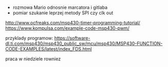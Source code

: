 - rozmowa Mario odnosnie marcatora i gitlaba
- pomiar szukanie leprzej metody SPI czy clk out


http://www.ocfreaks.com/msp430-timer-programming-tutorial/
https://www.kompulsa.com/example-code-msp430-pwm/


przyklady programow:
https://software-dl.ti.com/msp430/msp430_public_sw/mcu/msp430/MSP430-FUNCTION-CODE-EXAMPLES/latest/index_FDS.html


praca w niedziele rowniez